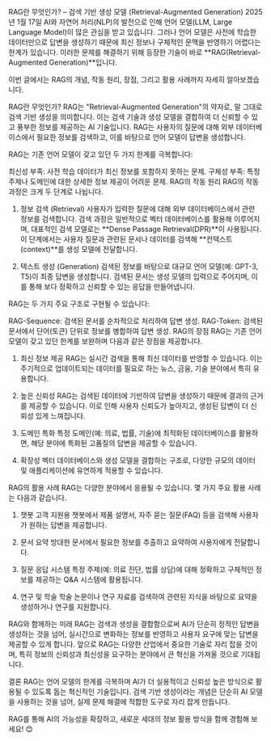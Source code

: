 RAG란 무엇인가? – 검색 기반 생성 모델 (Retrieval-Augmented Generation)
2025년 1월 17일
AI와 자연어 처리(NLP)의 발전으로 인해 언어 모델(LLM, Large Language Model)이 많은 관심을 받고 있습니다. 그러나 언어 모델은 사전에 학습한 데이터만으로 답변을 생성하기 때문에 최신 정보나 구체적인 문맥을 반영하기 어렵다는 한계가 있습니다. 이러한 문제를 해결하기 위해 등장한 기술이 바로 **RAG(Retrieval-Augmented Generation)**입니다.

이번 글에서는 RAG의 개념, 작동 원리, 장점, 그리고 활용 사례까지 자세히 알아보겠습니다.  

RAG란 무엇인가?
RAG는 "Retrieval-Augmented Generation"의 약자로, 말 그대로 검색 기반 생성을 의미합니다. 이는 검색 기술과 생성 모델을 결합하여 더 신뢰할 수 있고 풍부한 정보를 제공하는 AI 기술입니다. RAG는 사용자의 질문에 대해 외부 데이터베이스에서 필요한 정보를 검색하고, 이를 바탕으로 언어 모델이 답변을 생성합니다.

RAG는 기존 언어 모델이 갖고 있던 두 가지 한계를 극복합니다:

최신성 부족: 사전 학습 데이터가 최신 정보를 포함하지 못하는 문제.
구체성 부족: 특정 주제나 도메인에 대한 상세한 정보 제공이 어려운 문제.
RAG의 작동 원리
RAG의 작동 과정은 크게 두 단계로 나뉩니다.

1. 정보 검색 (Retrieval)
사용자가 입력한 질문에 대해 외부 데이터베이스에서 관련 정보를 검색합니다.
검색 과정은 일반적으로 벡터 데이터베이스를 활용해 이루어지며, 대표적인 검색 모델로는 **Dense Passage Retrieval(DPR)**이 사용됩니다.
이 단계에서는 사용자 질문과 관련된 문서나 데이터를 검색해 **컨텍스트(context)**를 생성 모델에 전달합니다.

2. 텍스트 생성 (Generation)
검색된 정보를 바탕으로 대규모 언어 모델(예: GPT-3, T5)이 최종 답변을 생성합니다.
검색된 문서는 생성 모델의 입력으로 주어지며, 이를 통해 보다 정확하고 신뢰할 수 있는 응답을 만들어냅니다.

RAG는 두 가지 주요 구조로 구현될 수 있습니다:

RAG-Sequence: 검색된 문서를 순차적으로 처리하여 답변 생성.
RAG-Token: 검색된 문서에서 단어(토큰) 단위로 정보를 병합하여 답변 생성.
RAG의 장점
RAG는 기존 언어 모델이 갖고 있던 한계를 보완하며 다음과 같은 장점을 제공합니다.

1. 최신 정보 제공
RAG는 실시간 검색을 통해 최신 데이터를 반영할 수 있습니다.
이는 주기적으로 업데이트되는 데이터를 필요로 하는 뉴스, 금융, 기술 분야에서 특히 유용합니다.

2. 높은 신뢰성
RAG는 검색된 데이터에 기반하여 답변을 생성하기 때문에 결과의 근거를 제공할 수 있습니다.
이로 인해 사용자 신뢰도가 높아지고, 생성된 답변이 더 신뢰성 있게 느껴집니다.

3. 도메인 특화
특정 도메인(예: 의료, 법률, 기술)에 최적화된 데이터베이스를 활용하면, 해당 분야에 특화된 고품질의 답변을 제공할 수 있습니다.

4. 확장성
벡터 데이터베이스와 생성 모델을 결합하는 구조로, 다양한 규모의 데이터 및 애플리케이션에 유연하게 적용할 수 있습니다.

RAG의 활용 사례
RAG는 다양한 분야에서 응용될 수 있습니다. 몇 가지 주요 활용 사례는 다음과 같습니다.

1. 챗봇
고객 지원용 챗봇에서 제품 설명서, 자주 묻는 질문(FAQ) 등을 검색해 사용자가 원하는 답변을 제공합니다.

2. 문서 요약
방대한 문서에서 필요한 정보를 추출하고 요약하여 사용자에게 전달합니다.

3. 질문 응답 시스템
특정 주제(예: 의료 진단, 법률 상담)에 대해 정확하고 구체적인 정보를 제공하는 Q&A 시스템에 활용됩니다.

4. 연구 및 학술
학술 논문이나 연구 자료를 검색하여 관련된 지식을 바탕으로 요약을 생성하거나 연구를 지원합니다.

RAG와 함께하는 미래
RAG는 검색과 생성을 결합함으로써 AI가 단순히 정적인 답변을 생성하는 것을 넘어, 실시간으로 변화하는 정보를 반영하고 사용자 요구에 맞는 답변을 제공할 수 있게 합니다.
앞으로 RAG는 다양한 산업에서 중요한 기술로 자리 잡을 것이며, 특히 정보의 신뢰성과 최신성을 요구하는 분야에서 큰 혁신을 가져올 것으로 기대됩니다.

결론
RAG는 언어 모델의 한계를 극복하며 AI가 더 실용적이고 신뢰성 높은 방식으로 활용될 수 있도록 돕는 혁신적인 기술입니다. 검색 기반 생성이라는 개념은 단순히 AI 모델을 사용하는 것을 넘어, 실제 문제 해결에 적합한 도구로 자리 잡게 만듭니다.

RAG를 통해 AI의 가능성을 확장하고, 새로운 세대의 정보 활용 방식을 함께 경험해 보세요! 😊